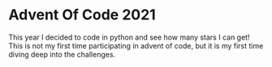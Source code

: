 # Advent Of Code 2021
This year I decided to code in python and see how many stars I can get! This is not my first time participating in advent of code, but it is my first time diving deep into the challenges.
